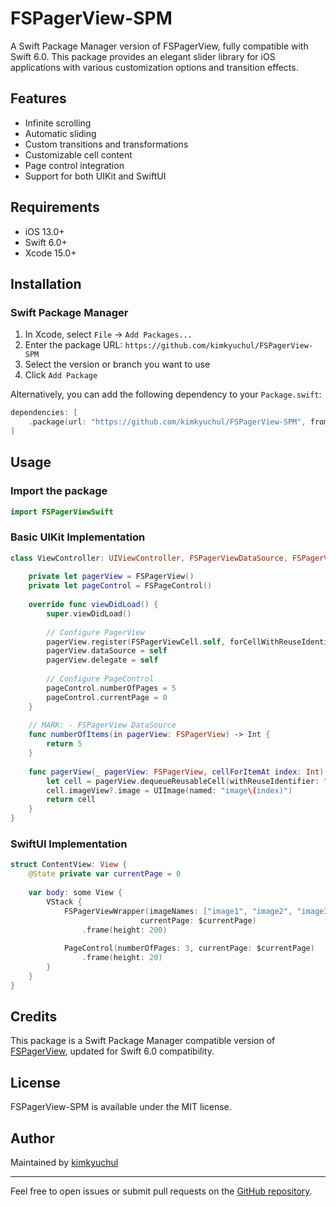 # FSPagerView-SPM

A Swift Package Manager version of FSPagerView, fully compatible with Swift 6.0. This package provides an elegant slider library for iOS applications with various customization options and transition effects.

## Features
- Infinite scrolling
- Automatic sliding
- Custom transitions and transformations
- Customizable cell content
- Page control integration
- Support for both UIKit and SwiftUI

## Requirements
- iOS 13.0+
- Swift 6.0+
- Xcode 15.0+

## Installation

### Swift Package Manager

1. In Xcode, select `File` → `Add Packages...`
2. Enter the package URL: `https://github.com/kimkyuchul/FSPagerView-SPM`
3. Select the version or branch you want to use
4. Click `Add Package`

Alternatively, you can add the following dependency to your `Package.swift`:

```swift
dependencies: [
    .package(url: "https://github.com/kimkyuchul/FSPagerView-SPM", from: "1.2.9")
]
```

## Usage

### Import the package
```swift
import FSPagerViewSwift
```

### Basic UIKit Implementation
```swift
class ViewController: UIViewController, FSPagerViewDataSource, FSPagerViewDelegate {
    
    private let pagerView = FSPagerView()
    private let pageControl = FSPageControl()
    
    override func viewDidLoad() {
        super.viewDidLoad()
        
        // Configure PagerView
        pagerView.register(FSPagerViewCell.self, forCellWithReuseIdentifier: "cell")
        pagerView.dataSource = self
        pagerView.delegate = self
        
        // Configure PageControl
        pageControl.numberOfPages = 5
        pageControl.currentPage = 0
    }
    
    // MARK: - FSPagerView DataSource
    func numberOfItems(in pagerView: FSPagerView) -> Int {
        return 5
    }
    
    func pagerView(_ pagerView: FSPagerView, cellForItemAt index: Int) -> FSPagerViewCell {
        let cell = pagerView.dequeueReusableCell(withReuseIdentifier: "cell", at: index)
        cell.imageView?.image = UIImage(named: "image\(index)")
        return cell
    }
}
```

### SwiftUI Implementation
```swift
struct ContentView: View {
    @State private var currentPage = 0
    
    var body: some View {
        VStack {
            FSPagerViewWrapper(imageNames: ["image1", "image2", "image3"],
                             currentPage: $currentPage)
                .frame(height: 200)
            
            PageControl(numberOfPages: 3, currentPage: $currentPage)
                .frame(height: 20)
        }
    }
}
```

## Credits
This package is a Swift Package Manager compatible version of [FSPagerView](https://github.com/WenchaoD/FSPagerView), updated for Swift 6.0 compatibility.

## License
FSPagerView-SPM is available under the MIT license.

## Author
Maintained by [kimkyuchul](https://github.com/kimkyuchul)

---

Feel free to open issues or submit pull requests on the [GitHub repository](https://github.com/kimkyuchul/FSPagerView-SPM).
